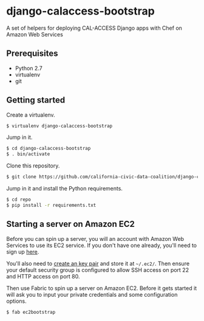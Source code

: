 django-calaccess-bootstrap
==========================

A set of helpers for deploying CAL-ACCESS Django apps with Chef on Amazon Web Services

Prerequisites
-------------

* Python 2.7
* virtualenv
* git

Getting started
---------------

Create a virtualenv.

```bash
$ virtualenv django-calaccess-bootstrap
```

Jump in it.

```bash
$ cd django-calaccess-bootstrap
$ . bin/activate
```

Clone this repository.

```bash
$ git clone https://github.com/california-civic-data-coalition/django-calaccess-bootstrap.git repo
```

Jump in it and install the Python requirements.

```bash
$ cd repo
$ pip install -r requirements.txt
```

Starting a server on Amazon EC2
-------------------------------

Before you can spin up a server, you will an account with Amazon Web Services to use its EC2 service. If you don't have one already, you'll need to sign up [here](http://aws.amazon.com).

You'll also need to [create an key pair](http://docs.aws.amazon.com/AWSEC2/latest/UserGuide/ec2-key-pairs.html) and store it at ``~/.ec2/``. Then ensure your default security group is configured to allow SSH
access on port 22 and HTTP access on port 80.

Then use Fabric to spin up a server on Amazon EC2. Before it gets started it will
ask you to input your private credentials and some configuration options.

```bash
$ fab ec2bootstrap
```
